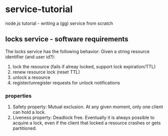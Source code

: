 # service-tutorial

node.js tutorial - writing a (gg) service from scratch

## locks service - software requirements

The locks service has the following behavior:
Given a string resource identifier (and user id?):

1. lock the resource (fails if alreay locked, support lock expiration/TTL)
2. renew resource lock (reset TTL)
3. unlock a resource
4. register/unregister requests for unlock notifications

### properties

1. Safety property: Mutual exclusion. At any given moment, only one client can hold a lock.
2. Liveness property: Deadlock free. Eventually it is always possible to acquire a lock, even if the client that locked a resource crashes or gets partitioned.
